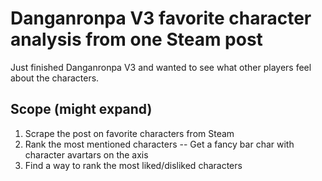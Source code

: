 # Danganronpa V3 favorite character analysis from one Steam post
Just finished Danganronpa V3 and wanted to see what other players feel about the characters.

## Scope (might expand)
1. Scrape the post on favorite characters from Steam
2. Rank the most mentioned characters
  -- Get a fancy bar char with character avartars on the axis
3. Find a way to rank the most liked/disliked characters
